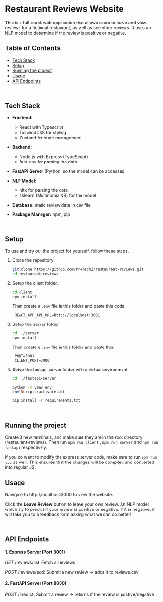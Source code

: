 # Restaurant Reviews Website

This is a full-stack web application that allows users to leave and view reviews for a fictional restaurant, as well as see other reviews. It uses an NLP model to determine if the review is positive or negative.

## Table of Contents

- [Tech Stack](#tech-stack)
- [Setup](#setup)
- [Running the project](#running-the-project)
- [Usage](#usage)
- [API Endpoints](#api-endpoints)

<br>

## Tech Stack

- **Frontend:** 
  - React with Typescript
  - TailwindCSS for styling
  - Zustand for state management

- **Backend:** 
  - Node.js with Express (TypeScript)
  - fast-csv for parsing the data

- **FastAPI Server** (Python) so the model can be accessed

- **NLP Model:**
  - nltk for parsing the data
  - sklearn (MultinomialNB) for the model

- **Database:** static review data in csv file

- **Package Manager:** npm, pip

<br>

## Setup

To use and try out the project for yourself, follow these steps.

1. Clone the repository:

   ```bash
   git clone https://github.com/ProTechZ/restaurant-reviews.git
   cd restaurant-reviews
   ```

2. Setup the client folder.

   ```bash
   cd client
   npm install
   ```

   Then create a `.env` file in this folder and paste this code:
    
   ```
    REACT_APP_API_URL=http://localhost:3001
   ```

3. Setup the server folder
   ```bash
   cd ../server
   npm install
   ```
   Then create a `.env` file in this folder and paste this:

   ```
    PORT=3001
    CLIENT_PORT=3000
   ```

4. Setup the fastapi-server folder with a virtual environment

   ```bash
   cd ../fastapi-server

   python -m venv env
   env\Scripts\activate.bat

   pip install -r requirements.txt
   ```

<br>

## Running the project

Create 3 new terminals, and make sure they are in the root directory (restaurant-reviews). Then run `npm run client` , `npm run server` and `npm run fastapi` respectively.

If you do want to modify the express server code, make sure to run `npm run tsc` as well. This ensures that the changes will be compiled and converted into regular JS.

## Usage

Navigate to http://localhost:3000 to view the website.

Click the **Leave Review** button to leave your own review. An NLP model which try to predict if your review is positive or negative. If it is negative, it will take you to a feedback form asking what we can do better!

<br>

## API Endpoints

#### 1. Express Server (Port 3001)
*GET* /reviews/list: Fetch all reviews.

*POST* /reviews/add: Submit a new review → adds it to reviews.csv


#### 2. FastAPI Server (Port 8000)
*POST* /predict: Submit a review → returns if the review is postive/negative
